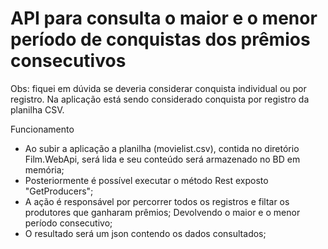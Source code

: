 # API para consulta o maior e o menor período de conquistas dos prêmios consecutivos

Obs: fiquei em dúvida se deveria considerar conquista individual ou por registro. Na aplicação está sendo considerado conquista por registro da planilha CSV.

Funcionamento
 - Ao subir a aplicação a planilha (movielist.csv), contida no diretório Film.WebApi, será lida e seu conteúdo será armazenado no BD em memória;
 - Posteriormente é possível executar o método Rest exposto "GetProducers";
 - A ação é responsável por percorrer todos os registros e filtar os produtores que ganharam prêmios; Devolvendo o maior e o menor período consecutivo;
 - O resultado será um json contendo os dados consultados;
